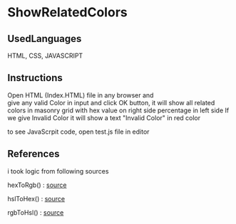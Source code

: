 # ShowRelatedColors

## UsedLanguages

HTML, CSS, JAVASCRIPT

## Instructions


Open HTML (Index.HTML) file in any browser and  
give any valid Color in input and click OK button, it will show 
all related colors in masonry grid with hex value on right side 
percentage in left side
If we give Invalid Color it will show a text "Invalid Color" in red color

to see JavaScrpit code, open test.js file in editor

## References 
i took logic from following sources 

hexToRgb() : [source](https://www.codegrepper.com/code-examples/javascript/javascript+convert+color+string+to+rgb)

hslToHex() : [source](https://stackoverflow.com/questions/36721830/convert-hsl-to-rgb-and-hex)

rgbToHsl() : [source](https://stackoverflow.com/questions/2348597/why-doesnt-this-javascript-rgb-to-hsl-code-work)


